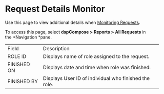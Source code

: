 # Request Details Monitor

<div class="use">

Use this page to view additional details when [Monitoring
Requests](../Use_Cases/Monitor_Requests.htm).

</div>

To access this page, select <span style="font-weight: bold;">dspCompose
\> Reports \> All Requests</span> in the *Navigation *pane.

|             |                                                       |
| ----------- | ----------------------------------------------------- |
| Field       | Description                                           |
| ROLE ID     | Displays name of role assigned to the request.        |
| FINISHED ON | Displays date and time when role was finished.        |
| FINISHED BY | Displays User ID of individual who finished the role. |
